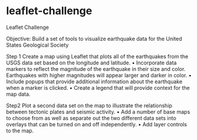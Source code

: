 # leaflet-challenge
Leaflet Challenge

Objective:  Build a set of tools to visualize earthquake data for the United States Geological Society

Step 1
Create a map using Leaflet that plots all of the earthquakes from the USGS data set based on the longitude and latitude.
•	Incorporate data markers to reflect the magnitude of the earthquake in their size and color. Earthquakes with higher magnitudes will appear larger and darker in color.
•	Include popups that provide additional information about the earthquake when a marker is clicked.
•	Create a legend that will provide context for the map data.

Step2
Plot a second data set on the map to illustrate the relationship between tectonic plates and seismic activity. 
•	Add a number of base maps to choose from as well as separate out the two different data sets into overlays that can be turned on and off independently.
•	Add layer controls to the map.
